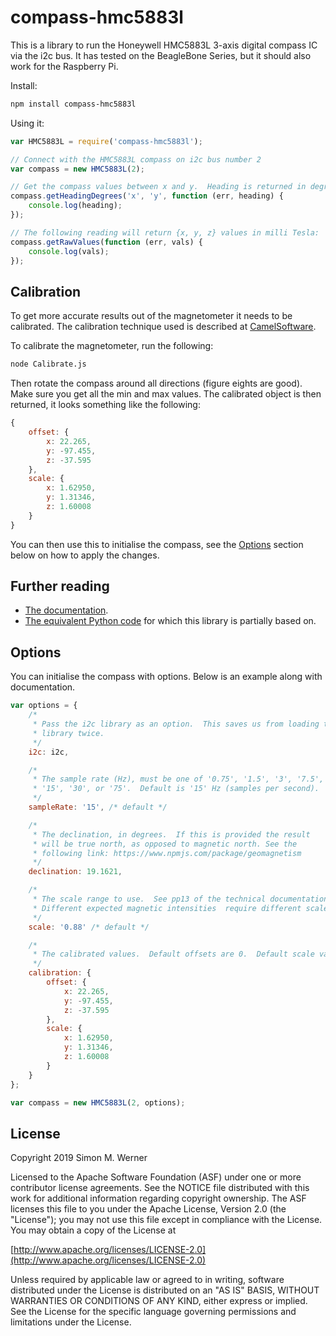 # compass-hmc5883l

This is a library to run the Honeywell HMC5883L 3-axis digital compass IC via the i2c bus.
It has tested on the BeagleBone Series, but it should also work for the Raspberry Pi.

Install:

```sh
npm install compass-hmc5883l
```

Using it:

```JavaScript
var HMC5883L = require('compass-hmc5883l');

// Connect with the HMC5883L compass on i2c bus number 2
var compass = new HMC5883L(2);

// Get the compass values between x and y.  Heading is returned in degrees.
compass.getHeadingDegrees('x', 'y', function (err, heading) {
    console.log(heading);
});

// The following reading will return {x, y, z} values in milli Tesla:
compass.getRawValues(function (err, vals) {
    console.log(vals);
});
```

## Calibration

To get more accurate results out of the magnetometer it needs to be calibrated. The calibration technique used is
described at [CamelSoftware](http://www.camelsoftware.com/2016/03/13/imu-maths-calculate-orientation-pt3/).

To calibrate the magnetometer, run the following:

```sh
node Calibrate.js
```

Then rotate the compass around all directions (figure eights are good). Make sure you get all the min and max values.
The calibrated object is then returned, it looks something like the following:

```JavaScript
{
    offset: {
        x: 22.265,
        y: -97.455,
        z: -37.595
    },
    scale: {
        x: 1.62950,
        y: 1.31346,
        z: 1.60008
    }
}
```

You can then use this to initialise the compass, see the [Options](#Options) section below on how to apply the changes.

## Further reading

- [The documentation](https://www.adafruit.com/datasheets/HMC5883L_3-Axis_Digital_Compass_IC.pdf).
- [The equivalent Python code](https://github.com/rm-hull/hmc5883l) for which this library is partially based on.

## Options

You can initialise the compass with options. Below is an example along with documentation.

```JavaScript
var options = {
    /*
     * Pass the i2c library as an option.  This saves us from loading the
     * library twice.
     */
    i2c: i2c,

    /*
     * The sample rate (Hz), must be one of '0.75', '1.5', '3', '7.5',
     * '15', '30', or '75'.  Default is '15' Hz (samples per second).
     */
    sampleRate: '15', /* default */

    /*
     * The declination, in degrees.  If this is provided the result
     * will be true north, as opposed to magnetic north. See the
     * following link: https://www.npmjs.com/package/geomagnetism
     */
    declination: 19.1621,

    /*
     * The scale range to use.  See pp13 of the technical documentation.
     * Different expected magnetic intensities  require different scales.
     */
    scale: '0.88' /* default */

    /*
     * The calibrated values.  Default offsets are 0.  Default scale values are 1.0.
     */
    calibration: {
        offset: {
            x: 22.265,
            y: -97.455,
            z: -37.595
        },
        scale: {
            x: 1.62950,
            y: 1.31346,
            z: 1.60008
        }
    }
};

var compass = new HMC5883L(2, options);
```

## License

Copyright 2019 Simon M. Werner

Licensed to the Apache Software Foundation (ASF) under one or more contributor license agreements.
See the NOTICE file distributed with this work for additional information regarding copyright
ownership. The ASF licenses this file to you under the Apache License, Version 2.0 (the "License");
you may not use this file except in compliance with the License. You may obtain a copy of the
License at

[http://www.apache.org/licenses/LICENSE-2.0](http://www.apache.org/licenses/LICENSE-2.0)

Unless required by applicable law or agreed to in writing, software distributed under the License
is distributed on an "AS IS" BASIS, WITHOUT WARRANTIES OR CONDITIONS OF ANY KIND, either express or
implied. See the License for the specific language governing permissions and limitations under the
License.
